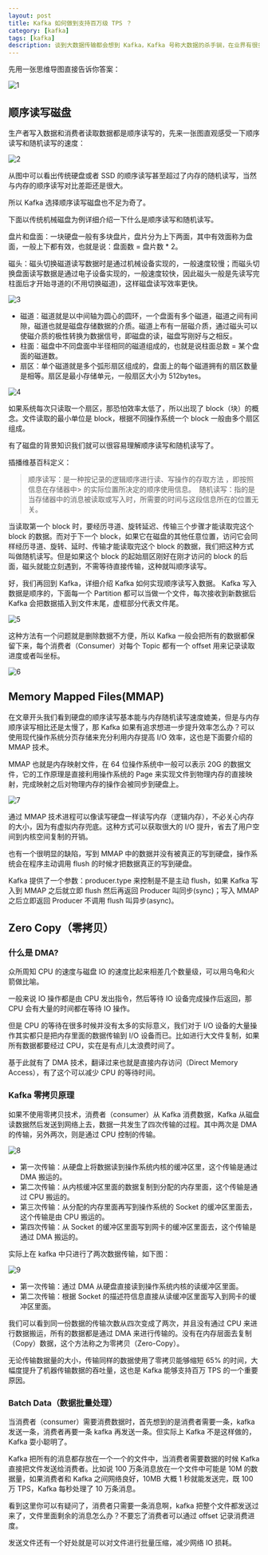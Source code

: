 ```yaml
---
layout: post
title: Kafka 如何做到支持百万级 TPS ？
category: [kafka]
tags: [kafka]
description: 谈到大数据传输都会想到 Kafka，Kafka 号称大数据的杀手锏，在业界有很多成熟的应用场景并且被主流公司认可
---
```


先用一张思维导图直接告诉你答案：

![1](/images/kafka_tps/1.png)

## 顺序读写磁盘

生产者写入数据和消费者读取数据都是顺序读写的，先来一张图直观感受一下顺序读写和随机读写的速度：

![2](/images/kafka_tps/2.png)

从图中可以看出传统硬盘或者 SSD 的顺序读写甚至超过了内存的随机读写，当然与内存的顺序读写对比差距还是很大。

所以 Kafka 选择顺序读写磁盘也不足为奇了。

下面以传统机械磁盘为例详细介绍一下什么是顺序读写和随机读写。

盘片和盘面：一块硬盘一般有多块盘片，盘片分为上下两面，其中有效面称为盘面，一般上下都有效，也就是说：盘面数 = 盘片数 \* 2。

磁头：磁头切换磁道读写数据时是通过机械设备实现的，一般速度较慢；而磁头切换盘面读写数据是通过电子设备实现的，一般速度较快，因此磁头一般是先读写完柱面后才开始寻道的(不用切换磁道)，这样磁盘读写效率更快。

![3](/images/kafka_tps/3.png)

- 磁道：磁道就是以中间轴为圆心的圆环，一个盘面有多个磁道，磁道之间有间隙，磁道也就是磁盘存储数据的介质。磁道上布有一层磁介质，通过磁头可以使磁介质的极性转换为数据信号，即磁盘的读，磁盘写刚好与之相反。
- 柱面：磁盘中不同盘面中半径相同的磁道组成的，也就是说柱面总数 = 某个盘面的磁道数。
- 扇区：单个磁道就是多个弧形扇区组成的，盘面上的每个磁道拥有的扇区数量是相等。扇区是最小存储单元，一般扇区大小为 512bytes。

![4](/images/kafka_tps/4.png)

如果系统每次只读取一个扇区，那恐怕效率太低了，所以出现了 block（块）的概念。文件读取的最小单位是 block，根据不同操作系统一个 block 一般由多个扇区组成。

有了磁盘的背景知识我们就可以很容易理解顺序读写和随机读写了。

插播维基百科定义：

> 顺序读写：是一种按记录的逻辑顺序进行读、写操作的存取方法 ，即按照信息在存储器中> 的实际位置所决定的顺序使用信息。 
> 随机读写：指的是当存储器中的消息被读取或写入时，所需要的时间与这段信息所在的位置无关。

当读取第一个 block 时，要经历寻道、旋转延迟、传输三个步骤才能读取完这个 block 的数据。而对于下一个 block，如果它在磁盘的其他任意位置，访问它会同样经历寻道、旋转、延时、传输才能读取完这个 block 的数据，我们把这种方式叫做随机读写。但是如果这个 block 的起始扇区刚好在刚才访问的 block 的后面，磁头就能立刻遇到，不需等待直接传输，这种就叫顺序读写。

好，我们再回到 Kafka，详细介绍 Kafka 如何实现顺序读写入数据。
Kafka 写入数据是顺序的，下面每一个 Partition 都可以当做一个文件，每次接收到新数据后 Kafka 会把数据插入到文件末尾，虚框部分代表文件尾。

![5](/images/kafka_tps/5.png)

这种方法有一个问题就是删除数据不方便，所以 Kafka 一般会把所有的数据都保留下来，每个消费者（Consumer）对每个 Topic 都有一个 offset 用来记录读取进度或者叫坐标。

![6](/images/kafka_tps/6.png)

## Memory Mapped Files(MMAP)

在文章开头我们看到硬盘的顺序读写基本能与内存随机读写速度媲美，但是与内存顺序读写相比还是太慢了，那 Kafka 如果有追求想进一步提升效率怎么办？可以使用现代操作系统分页存储来充分利用内存提高 I/O 效率，这也是下面要介绍的 MMAP 技术。

MMAP 也就是内存映射文件，在 64 位操作系统中一般可以表示 20G 的数据文件，它的工作原理是直接利用操作系统的 Page 来实现文件到物理内存的直接映射，完成映射之后对物理内存的操作会被同步到硬盘上。

![7](/images/kafka_tps/7.png)

通过 MMAP 技术进程可以像读写硬盘一样读写内存（逻辑内存），不必关心内存的大小，因为有虚拟内存兜底。这种方式可以获取很大的 I/O 提升，省去了用户空间到内核空间复制的开销。

也有一个很明显的缺陷，写到 MMAP 中的数据并没有被真正的写到硬盘，操作系统会在程序主动调用 flush 的时候才把数据真正的写到硬盘。

Kafka 提供了一个参数：producer.type 来控制是不是主动 flush，如果 Kafka 写入到 MMAP 之后就立即 flush 然后再返回 Producer 叫同步(sync)；写入 MMAP 之后立即返回 Producer 不调用 flush 叫异步(async)。

## Zero Copy（零拷贝）

### 什么是 DMA?

众所周知 CPU 的速度与磁盘 IO 的速度比起来相差几个数量级，可以用乌龟和火箭做比喻。

一般来说 IO 操作都是由 CPU 发出指令，然后等待 IO 设备完成操作后返回，那 CPU 会有大量的时间都在等待 IO 操作。

但是 CPU 的等待在很多时候并没有太多的实际意义，我们对于 I/O 设备的大量操作其实都只是把内存里面的数据传输到 I/O 设备而已。比如进行大文件复制，如果所有数据都要经过 CPU，实在是有点儿太浪费时间了。

基于此就有了 DMA 技术，翻译过来也就是直接内存访问（Direct Memory Access），有了这个可以减少 CPU 的等待时间。

### Kafka 零拷贝原理

如果不使用零拷贝技术，消费者（consumer）从 Kafka 消费数据，Kafka 从磁盘读数据然后发送到网络上去，数据一共发生了四次传输的过程。其中两次是 DMA 的传输，另外两次，则是通过 CPU 控制的传输。

![8](/images/kafka_tps/8.png)

- 第一次传输：从硬盘上将数据读到操作系统内核的缓冲区里，这个传输是通过 DMA 搬运的。
- 第二次传输：从内核缓冲区里面的数据复制到分配的内存里面，这个传输是通过 CPU 搬运的。
- 第三次传输：从分配的内存里面再写到操作系统的 Socket 的缓冲区里面去，这个传输是由 CPU 搬运的。
- 第四次传输：从 Socket 的缓冲区里面写到网卡的缓冲区里面去，这个传输是通过 DMA 搬运的。

实际上在 kafka 中只进行了两次数据传输，如下图：

![9](/images/kafka_tps/9.png)

- 第一次传输：通过 DMA 从硬盘直接读到操作系统内核的读缓冲区里面。
- 第二次传输：根据 Socket 的描述符信息直接从读缓冲区里面写入到网卡的缓冲区里面。

我们可以看到同一份数据的传输次数从四次变成了两次，并且没有通过 CPU 来进行数据搬运，所有的数据都是通过 DMA 来进行传输的。没有在内存层面去复制（Copy）数据，这个方法称之为零拷贝（Zero-Copy）。

无论传输数据量的大小，传输同样的数据使用了零拷贝能够缩短 65% 的时间，大幅度提升了机器传输数据的吞吐量，这也是 Kafka 能够支持百万 TPS 的一个重要原因。

### Batch Data（数据批量处理）

当消费者（consumer）需要消费数据时，首先想到的是消费者需要一条，kafka 发送一条，消费者再要一条 kafka 再发送一条。但实际上 Kafka 不是这样做的，Kafka 耍小聪明了。

Kafka 把所有的消息都存放在一个一个的文件中，当消费者需要数据的时候 Kafka 直接把文件发送给消费者。比如说 100 万条消息放在一个文件中可能是 10M 的数据量，如果消费者和 Kafka 之间网络良好，10MB 大概 1 秒就能发送完，既 100 万 TPS，Kafka 每秒处理了 10 万条消息。

看到这里你可以有疑问了，消费者只需要一条消息啊，kafka 把整个文件都发送过来了，文件里面剩余的消息怎么办？不要忘了消费者可以通过 offset 记录消费进度。

发送文件还有一个好处就是可以对文件进行批量压缩，减少网络 IO 损耗。
